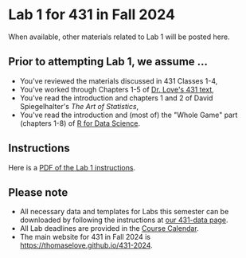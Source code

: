 # Lab 1 for 431 in Fall 2024

When available, other materials related to Lab 1 will be posted here.

## Prior to attempting Lab 1, we assume ...

- You've reviewed the materials discussed in 431 Classes 1-4, 
- You've worked through Chapters 1-5 of [Dr. Love's 431 text](https://thomaselove.github.io/431-book/),
- You've read the introduction and chapters 1 and 2 of David Spiegelhalter's *The Art of Statistics*,
- You've read the introduction and (most of) the "Whole Game" part (chapters 1-8) of [R for Data Science](https://r4ds.hadley.nz/).

## Instructions

Here is a [PDF of the Lab 1 instructions](431-lab1.pdf).

## Please note

- All necessary data and templates for Labs this semester can be downloaded by following the instructions at [our 431-data page](https://github.com/THOMASELOVE/431-data).
- All Lab deadlines are provided in the [Course Calendar](https://thomaselove.github.io/431-2025/calendar.html).
- The main website for 431 in Fall 2024 is <https://thomaselove.github.io/431-2024>.
